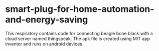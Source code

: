 # smart-plug-for-home-automation-and-energy-saving
This respiratory contains code for connecting beagle bone black with a cloud server named thingspeak. The apk file is created using MIT app inventor and runs on android devices
